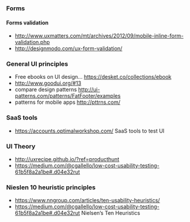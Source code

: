 ### Forms 
#### Forms validation 
* http://www.uxmatters.com/mt/archives/2012/09/mobile-inline-form-validation.php
* http://designmodo.com/ux-form-validation/

### General UI principles

* Free ebooks on UI design... https://desket.co/collections/ebook
* http://www.goodui.org/#13
* compare design patterns http://ui-patterns.com/patterns/FatFooter/examples
* patterns for mobile apps http://pttrns.com/

### SaaS tools 

* https://accounts.optimalworkshop.com/ SaaS tools to test UI


### UI Theory 

* http://uxrecipe.github.io/?ref=producthunt
* https://medium.com/@cgallello/low-cost-usability-testing-61b5f8a2a1be#.d04e32rut

### Nieslen 10 heuristic principles
* https://www.nngroup.com/articles/ten-usability-heuristics/
* https://medium.com/@cgallello/low-cost-usability-testing-61b5f8a2a1be#.d04e32rut
Nielsen’s Ten Heuristics

